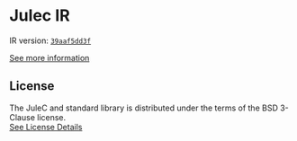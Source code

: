 # Julec IR

IR version: [`39aaf5dd3f`](https://github.com/julelang/jule/tree/39aaf5dd3fc3cefce90ef488087234ae0565a793)

[See more information](https://manual.jule.dev/getting-started/install-from-source/compile-from-ir.html)

## License

The JuleC and standard library is distributed under the terms of the BSD 3-Clause license. \
[See License Details](./LICENSE)
